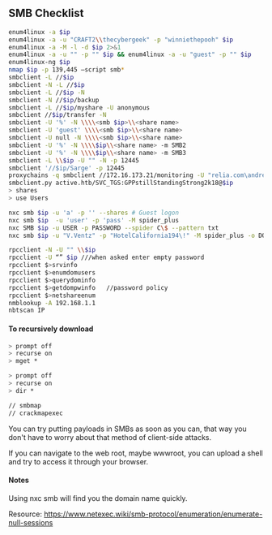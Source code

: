 ## SMB Checklist

```bash
enum4linux -a $ip
enum4linux -a -u "CRAFT2\\thecybergeek" -p "winniethepooh" $ip
enum4linux -a -M -l -d $ip 2>&1
enum4linux -a -u "" -p "" $ip && enum4linux -a -u "guest" -p "" $ip
enum4linux-ng $ip
nmap $ip -p 139,445 –script smb*
smbclient -L //$ip
smbclient -N -L //$ip
smbclient -L //$ip -N
smbclient -N //$ip/backup
smbclient -L //$ip/myshare -U anonymous
smbclient //$ip/transfer -N
smbclient -U '%' -N \\\\<smb $ip>\\<share name>
smbclient -U 'guest' \\\\<smb $ip>\\<share name>
smbclient -U null -N \\\\<smb $ip>\\<share name>
smbclient -U '%' -N \\\\$ip\\<share name> -m SMB2
smbclient -U '%' -N \\\\$ip\\<share name> -m SMB3
smbclient -L \\$ip -U "" -N -p 12445
smbclient '//$ip/Sarge' -p 12445
proxychains -q smbclient //172.16.173.21/monitoring -U "relia.com\andrea"
smbclient.py active.htb/SVC_TGS:GPPstillStandingStrong2k18@$ip
> shares
> use Users

nxc smb $ip -u 'a' -p '' --shares # Guest logon
nxc smb $ip  -u 'user' -p 'pass' -M spider_plus
nxc SMB $ip -u USER -p PASSWORD --spider C\$ --pattern txt
nxc smb $ip -u "V.Ventz" -p "HotelCalifornia194\!" -M spider_plus -o DOWNLOAD_FLAG=true MAX_FILE_SIZE=1000000000

rpcclient -N -U "" \\$ip
rpcclient -U “” $ip ///when asked enter empty password
rpcclient $>srvinfo
rpcclient $>enumdomusers
rpcclient $>querydominfo
rpcclient $>getdompwinfo   //password policy
rpcclient $>netshareenum
nmblookup -A 192.168.1.1
nbtscan IP
```

#### To recursively download

```bash
> prompt off
> recurse on
> mget *

> prompt off
> recurse on
> dir *

// smbmap
// crackmapexec
```


You can try putting payloads in SMBs as soon as you can, that way you don't have to worry about that method of client-side attacks.

If you can navigate to the web root, maybe wwwroot, you can upload a shell and try to access it through your browser.

#### Notes

Using nxc smb will find you the domain name quickly.

Resource: https://www.netexec.wiki/smb-protocol/enumeration/enumerate-null-sessions
